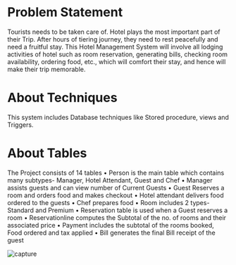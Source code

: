 
# Problem Statement  
Tourists needs to be taken care of. Hotel plays the most important part of their Trip. After hours of tiering journey, they need to rest peacefully and need a fruitful stay. This Hotel Management System will involve all lodging activities of hotel such as room reservation, generating bills, checking room availability, ordering food, etc., which will comfort their stay, and hence will make their trip memorable. 
# About Techniques
This system includes Database techniques like Stored procedure, views and Triggers.  
# About Tables
The Project consists of 14 tables  • Person is the main table which contains many subtypes- Manager, Hotel Attendant, Guest and Chef • Manager assists guests and can view number of Current Guests  • Guest Reserves a room and orders food and makes checkout • Hotel attendant delivers food ordered to the guests • Chef prepares food • Room includes 2 types- Standard and Premium • Reservation table is used when a Guest reserves a room  • Reservationline computes the Subtotal of the no. of rooms and their associated price • Payment includes the subtotal of the rooms booked, Food ordered and tax applied • Bill generates the final Bill receipt of the guest

![capture](https://user-images.githubusercontent.com/34075180/39929701-bb81de44-5506-11e8-9a09-d8ec431c18da.PNG)

